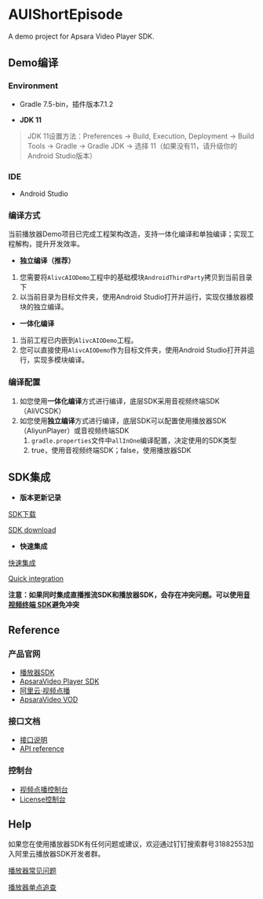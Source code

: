 # AUIShortEpisode

A demo project for Apsara Video Player SDK.

## **Demo编译**

### **Environment**

* Gradle 7.5-bin，插件版本7.1.2

* **JDK 11**

> JDK 11设置方法：Preferences -> Build, Execution, Deployment -> Build Tools -> Gradle -> Gradle JDK -> 选择 11（如果没有11，请升级你的Android Studio版本）

### **IDE**

* Android Studio

### **编译方式**

当前播放器Demo项目已完成工程架构改造，支持一体化编译和单独编译；实现工程解构，提升开发效率。

- **独立编译（推荐）**

1. 您需要将`AlivcAIODemo`工程中的基础模块`AndroidThirdParty`拷贝到当前目录下
2. 以当前目录为目标文件夹，使用Android Studio打开并运行，实现仅播放器模块的独立编译。

- **一体化编译**

1. 当前工程已内嵌到`AlivcAIODemo`工程。
2. 您可以直接使用`AlivcAIODemo`作为目标文件夹，使用Android Studio打开并运行，实现多模块编译。

### **编译配置**

1. 如您使用**一体化编译**方式进行编译，底层SDK采用音视频终端SDK（AliVCSDK）
2. 如您使用**独立编译**方式进行编译，底层SDK可以配置使用播放器SDK（AliyunPlayer）或音视频终端SDK
   1. `gradle.properties`文件中`allInOne`编译配置，决定使用的SDK类型
   2. true，使用音视频终端SDK；false，使用播放器SDK

## **SDK集成**

* **版本更新记录**

[SDK下载](https://help.aliyun.com/zh/vod/developer-reference/sdk-download)

[SDK download](https://www.alibabacloud.com/help/en/vod/developer-reference/sdk-download)

* **快速集成**

[快速集成](https://help.aliyun.com/zh/vod/developer-reference/quick-integration-1)

[Quick integration](https://www.alibabacloud.com/help/en/vod/developer-reference/quick-integration-1)

**注意：如果同时集成直播推流SDK和播放器SDK，会存在冲突问题。可以使用[音视频终端 SDK](https://help.aliyun.com/document_detail/2391304.html)避免冲突**

## **Reference**

### **产品官网**

* [播放器SDK](https://help.aliyun.com/zh/vod/developer-reference/apsaravideo-player-sdk/)
* [ApsaraVideo Player SDK](https://www.alibabacloud.com/help/en/vod/developer-reference/apsaravideo-player-sdk/)
* [阿里云·视频点播](https://www.aliyun.com/product/vod)
* [ApsaraVideo VOD](https://www.alibabacloud.com/zh/product/apsaravideo-for-vod)

### **接口文档**

* [接口说明](https://help.aliyun.com/zh/vod/developer-reference/api-reference-android-player)
* [API reference](https://www.alibabacloud.com/help/en/vod/developer-reference/api-reference-android-player)

### **控制台**

* [视频点播控制台](https://vod.console.aliyun.com)
* [License控制台](https://live.console.aliyun.com/connect_microphone/demo#/sdks/license)

## **Help**

如果您在使用播放器SDK有任何问题或建议，欢迎通过钉钉搜索群号31882553加入阿里云播放器SDK开发者群。

[播放器常见问题](https://help.aliyun.com/zh/vod/support/faq-about-apsaravideo-player/)

[播放器单点追查](https://help.aliyun.com/zh/vod/user-guide/single-point-tracing)

